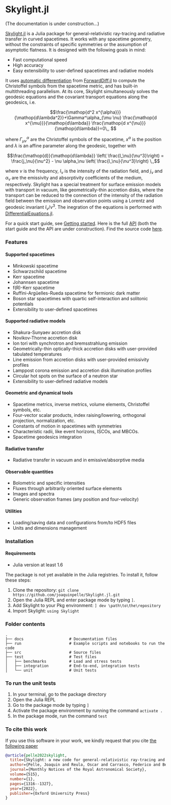 # Skylight.jl

(The documentation is under construction...)

[Skylight.jl](https://github.com/joaquinpelle/Skylight.jl) is a Julia package for general-relativistic ray-tracing and radiative transfer in curved spacetimes. It works with any spacetime geometry, without the constraints of specific symmetries or the assumption of asymptotic flatness. It is designed with the following goals in mind:
- Fast computational speed
- High accuracy
- Easy extensibility to user-defined spacetimes and radiative models

It uses [automatic differentiation](https://en.wikipedia.org/wiki/Automatic_differentiation) from [ForwardDiff.jl](https://juliadiff.org/ForwardDiff.jl/stable/) to compute the Christoffel symbols from the spacetime metric, and has built-in multithreading parallelism. At its core, Skylight simultaneously solves the geodesic equations and the covariant transport equations along the geodesics, i.e.

```math
\frac{\mathop{d^2 x^{\alpha}}}{\mathop{d\lambda^2}}+\Gamma^\alpha_{\mu \nu} \frac{\mathop{d x^{\mu}}}{\mathop{d\lambda}} \frac{\mathop{d x^{\nu}}}{\mathop{d\lambda}}=0\,, 
```

where $\Gamma^\alpha_{\mu \nu}$ are the Christoffel symbols of the spacetime, $x^\alpha$ is the position and $\lambda$ is an affine parameter along the geodesic, together with

```math
\frac{\mathop{d}}{\mathop{d\lambda}} \left( \frac{I_\nu}{\nu^3}\right) = \frac{j_\nu}{\nu^2} - \nu \alpha_\nu \left( \frac{I_\nu}{\nu^3}\right) \,,
```

where $\nu$ is the frequency, $I_\nu$ is the intensity of the radiation field, and $j_\nu$ and $\alpha_\nu$ are the emissivity and absorptivity coefficients of the medium, respectively. Skylight has a special treatment for surface emission models with transport in vacuum, like geometrically-thin accretion disks, where the transport can be reduced to the connection of the intensity of the radiation field between the emission and observation points using a Lorentz and geodesic invariant $I_\nu / \nu^3$. The inegration of the equations is performed with [DifferentialEquations.jl](https://diffeq.sciml.ai/stable/). 

For a quick start guide, see [Getting started](https://joaquinpelle.github.io/Skylight.jl/dev/gettingstarted/). Here is the full [API](@ref) (both the start guide and the API are under construction). Find the source code [here](https://github.com/joaquinpelle/Skylight.jl). 

### Features

#### Supported spacetimes

* Minkowski spacetime
* Schwarzschild spacetime
* Kerr spacetime
* Johannsen spacetime
* f(R)-Kerr spacetime
* Ruffini-Argüelles-Rueda spacetime for fermionic dark matter
* Boson star spacetimes with quartic self-interaction and solitonic potentials  
* Extensibility to user-defined spacetimes

#### Supported radiative models

* Shakura-Sunyaev accretion disk
* Novikov-Thorne accretion disk
* Ion tori with synchrotron and bremsstrahlung emission 
* Geometrically-thin optically-thick accretion disks with user-provided tabulated temperatures
* Line emission from accretion disks with user-provided emissivity profiles
* Lamppost corona emission and accretion disk illumination profiles
* Circular hot spots on the surface of a neutron star
* Extensibility to user-defined radiative models

#### Geometric and dynamical tools

* Spacetime metrics, inverse metrics, volume elements, Christoffel symbols, etc.
* Four-vector scalar products, index raising/lowering, orthogonal projection, normalization, etc.
* Constants of motion in spacetimes with symmetries
* Characteristic radii, like event horizons, ISCOs, and MBCOs. 
* Spacetime geodesics integration

#### Radiative transfer

* Radiative transfer in vacuum and in emissive/absorptive media

#### Observable quantities

* Bolometric and specific intensities
* Fluxes through arbitrarily oriented surface elements
* Images and spectra
* Generic observation frames (any position and four-velocity)

#### Utilities

* Loading/saving data and configurations from/to HDF5 files
* Units and dimensions management

### Installation

#### Requirements
* Julia version at least 1.6

The package is not yet available in the Julia registries. To install it, follow these steps:

1. Clone the repository: `git clone https://github.com/joaquinpelle/Skylight.jl.git`
2. Open the Julia REPL and enter package mode by typing `]`.
3. Add Skylight to your Pkg environment: `] dev \path\to\the\repository`
4. Import Skylight: `using Skylight`

### Folder contents
    .
    ├── docs                    # Documentation files
    ├── run                     # Example scripts and notebooks to run the code
    ├── src                     # Source files
    ├── test                    # Test files 
    │   ├── benchmarks          # Load and stress tests
    │   ├── integration         # End-to-end, integration tests
    │   └── unit                # Unit tests

### To run the unit tests

1. In your terminal, go to the package directory 
2. Open the Julia REPL
3. Go to the package mode by typing `]`
4. Activate the package environment by running the command `activate .`
5. In the package mode, run the command `test`

### To cite this work

If you use this software in your work, we kindly request that you cite [the following paper](https://academic.oup.com/mnras/article-abstract/515/1/1316/6631564)

```bibtex
@article{pelle2022skylight,
  title={Skylight: a new code for general-relativistic ray-tracing and radiative transfer in arbitrary space--times},
  author={Pelle, Joaquin and Reula, Oscar and Carrasco, Federico and Bederian, Carlos},
  journal={Monthly Notices of the Royal Astronomical Society},
  volume={515},
  number={1},
  pages={1316--1327},
  year={2022},
  publisher={Oxford University Press}
}
```
